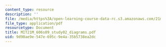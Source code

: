 ```yaml
---
content_type: resource
description: ''
file: /media/https%3A/open-learning-course-data-rc.s3.amazonaws.com/21m-606-introduction-to-stagecraft-spring-2009/9d90ae9e547e695c9e4a35b5738ea2dc_MIT21M_606s09_study02_diagrams.pdf
file_type: application/pdf
resourcetype: Document
title: MIT21M_606s09_study02_diagrams.pdf
uid: 9d90ae9e-547e-695c-9e4a-35b5738ea2dc
---
```

